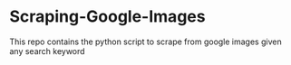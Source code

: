 # Scraping-Google-Images
This repo contains the python script to scrape from google images given any search keyword
